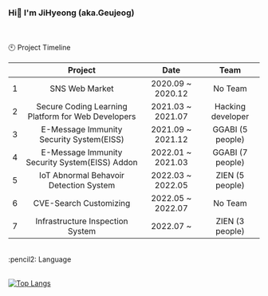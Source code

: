 ### Hi👋 I'm JiHyeong (aka.Geujeog)
<br><br>
<bold> :clock10: Project Timeline </bold> <br>

|   |                     **Project**                    |      **Date**     |      **Team**     |
|:-:|:--------------------------------------------------:|:-----------------:|:-----------------:|
| 1 |                   SNS Web Market                   | 2020.09 ~ 2020.12 |      No Team      |
| 2 | Secure Coding Learning Platform for Web Developers | 2021.03 ~ 2021.07 | Hacking developer |
| 3 |      E-Message Immunity Security System(EISS)      | 2021.09 ~ 2021.12 |  GGABI (5 people) |
| 4 |   E-Message Immunity Security System(EISS) Addon   | 2022.01 ~ 2021.03 |  GGABI (7 people) |
| 5 |       IoT Abnormal Behavoir Detection System       | 2022.03 ~ 2022.05 |  ZIEN (5 people)  |
| 6 |               CVE-Search Customizing               | 2022.05 ~ 2022.07 |      No Team      |
| 7 |          Infrastructure Inspection System          |     2022.07 ~     |  ZIEN (3 people)  |

<br>
<bold> :pencil2: Language </bold> <br><br>

[![Top Langs](https://github-readme-stats.vercel.app/api/top-langs/?username=geujeog&layout=compact)](https://github.com/geujeog/github-readme-stats)
<br>
<!-- ![Geujeog's GitHub stats](https://github-readme-stats.vercel.app/api?username=geujeog&theme=vue&show_icons=true) -->
<br>

